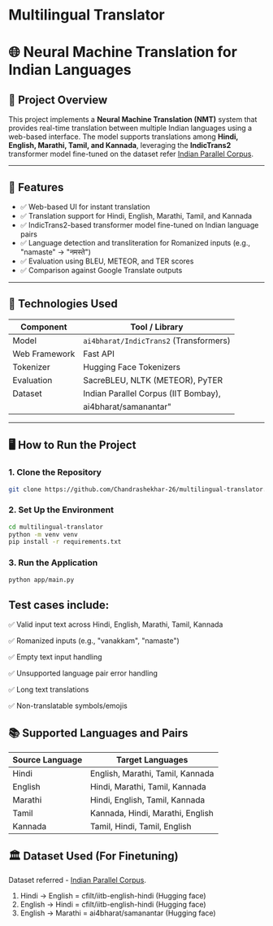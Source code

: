 # Multilingual Translator

# 🌐 Neural Machine Translation for Indian Languages

## 📌 Project Overview

This project implements a **Neural Machine Translation (NMT)** system that provides real-time translation between multiple Indian languages using a web-based interface. The model supports translations among **Hindi, English, Marathi, Tamil, and Kannada**, leveraging the **IndicTrans2** transformer model fine-tuned on the 
dataset refer [Indian Parallel Corpus](https://github.com/Kartikaggarwal98/Indian_ParallelCorpus).

---

## 🧩 Features

- ✅ Web-based UI for instant translation
- ✅ Translation support for Hindi, English, Marathi, Tamil, and Kannada
- ✅ IndicTrans2-based transformer model fine-tuned on Indian language pairs
- ✅ Language detection and transliteration for Romanized inputs (e.g., "namaste" → "नमस्ते")
- ✅ Evaluation using BLEU, METEOR, and TER scores
- ✅ Comparison against Google Translate outputs

---

## 🚀 Technologies Used

| Component     | Tool / Library                          |
|---------------|-----------------------------------------|
| Model         | `ai4bharat/IndicTrans2` (Transformers)  |
| Web Framework | Fast API         |
| Tokenizer     | Hugging Face Tokenizers                 |
| Evaluation    | SacreBLEU, NLTK (METEOR), PyTER         |
| Dataset       | Indian Parallel Corpus (IIT Bombay),    |
|               | ai4bharat/samanantar"                   |

---

## 🖥️ How to Run the Project

### 1. Clone the Repository

```bash
git clone https://github.com/Chandrashekhar-26/multilingual-translator.git
```

### 2. Set Up the Environment
```bash
cd multilingual-translator
python -m venv venv
pip install -r requirements.txt
```

### 3. Run the Application
```bash
python app/main.py
```

## Test cases include:

✅ Valid input text across Hindi, English, Marathi, Tamil, Kannada

✅ Romanized inputs (e.g., "vanakkam", "namaste")

✅ Empty text input handling

✅ Unsupported language pair error handling

✅ Long text translations

✅ Non-translatable symbols/emojis

## 📚 Supported Languages and Pairs
| Source Language | Target Languages                 |
| --------------- |----------------------------------|
| Hindi           | English, Marathi, Tamil, Kannada |
| English         | Hindi, Marathi, Tamil, Kannada   |
| Marathi         | Hindi, English, Tamil, Kannada   |
| Tamil           | Kannada, Hindi, Marathi, English |
| Kannada         | Tamil, Hindi, Tamil, English     |


## 🏛️ Dataset Used (For Finetuning)
Dataset referred - [Indian Parallel Corpus](https://github.com/Kartikaggarwal98/Indian_ParallelCorpus).
1. Hindi → English = cfilt/iitb-english-hindi (Hugging face)
2. English → Hindi = cfilt/iitb-english-hindi (Hugging face)
3. English → Marathi = ai4bharat/samanantar (Hugging face)

